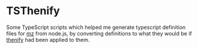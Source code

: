 # TSThenify
Some TypeScript scripts which helped me generate typescript definition files for [mz](https://github.com/normalize/mz) from node.js, by converting definitions to what they would be if [thenify](https://www.npmjs.com/package/thenify) had been applied to them.
